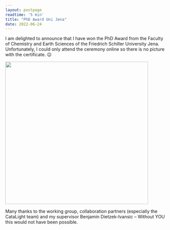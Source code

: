 ```yaml
---
layout: postpage
readtime: '5 min'
title: "PhD Award Uni Jena"
date: 2022-06-24
---
```


<span class="dropcap">I</span> am delighted to announce that I have won the PhD Award from the Faculty of Chemistry and Earth Sciences 
of the Friedrich Schiller University Jena. Unfortunately, I could only attend the ceremony online so there 
is no picture with the certificate. 😉

<img width=450 src='https://raw.githubusercontent.com/carolin-m/carolin-m.github.io/main/assets/img/posts/PhD-Award_UNI-Jena.png'> 

Many thanks to the working group, collaboration partners (especially the CataLight team) and my supervisor 
Benjamin Dietzek-Ivansic – Without YOU this would not have been possible.
